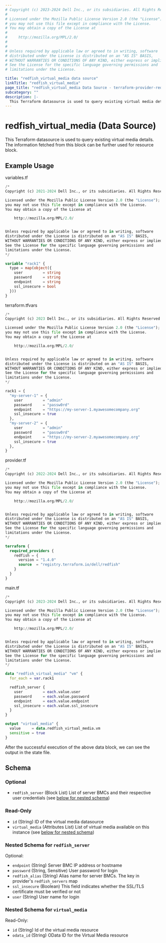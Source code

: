 ```yaml
---
# Copyright (c) 2023-2024 Dell Inc., or its subsidiaries. All Rights Reserved.
#
# Licensed under the Mozilla Public License Version 2.0 (the "License");
# you may not use this file except in compliance with the License.
# You may obtain a copy of the License at
#
#     http://mozilla.org/MPL/2.0/
#
#
# Unless required by applicable law or agreed to in writing, software
# distributed under the License is distributed on an "AS IS" BASIS,
# WITHOUT WARRANTIES OR CONDITIONS OF ANY KIND, either express or implied.
# See the License for the specific language governing permissions and
# limitations under the License.

title: "redfish_virtual_media data source"
linkTitle: "redfish_virtual_media"
page_title: "redfish_virtual_media Data Source - terraform-provider-redfish"
subcategory: ""
description: |-
  This Terraform datasource is used to query existing virtual media details. The information fetched from this block can be further used for resource block.
---
```


# redfish_virtual_media (Data Source)

This Terraform datasource is used to query existing virtual media details. The information fetched from this block can be further used for resource block.

## Example Usage

variables.tf
```terraform
/*
Copyright (c) 2021-2024 Dell Inc., or its subsidiaries. All Rights Reserved.

Licensed under the Mozilla Public License Version 2.0 (the "License");
you may not use this file except in compliance with the License.
You may obtain a copy of the License at

    http://mozilla.org/MPL/2.0/


Unless required by applicable law or agreed to in writing, software
distributed under the License is distributed on an "AS IS" BASIS,
WITHOUT WARRANTIES OR CONDITIONS OF ANY KIND, either express or implied.
See the License for the specific language governing permissions and
limitations under the License.
*/

variable "rack1" {
  type = map(object({
    user         = string
    password     = string
    endpoint     = string
    ssl_insecure = bool
  }))
}
```

terraform.tfvars
```terraform
/*
Copyright (c) 2023 Dell Inc., or its subsidiaries. All Rights Reserved.

Licensed under the Mozilla Public License Version 2.0 (the "License");
you may not use this file except in compliance with the License.
You may obtain a copy of the License at

    http://mozilla.org/MPL/2.0/


Unless required by applicable law or agreed to in writing, software
distributed under the License is distributed on an "AS IS" BASIS,
WITHOUT WARRANTIES OR CONDITIONS OF ANY KIND, either express or implied.
See the License for the specific language governing permissions and
limitations under the License.
*/

rack1 = {
  "my-server-1" = {
    user         = "admin"
    password     = "passw0rd"
    endpoint     = "https://my-server-1.myawesomecompany.org"
    ssl_insecure = true
  },
  "my-server-2" = {
    user         = "admin"
    password     = "passw0rd"
    endpoint     = "https://my-server-2.myawesomecompany.org"
    ssl_insecure = true
  },
}
```

provider.tf
```terraform
/*
Copyright (c) 2022-2024 Dell Inc., or its subsidiaries. All Rights Reserved.

Licensed under the Mozilla Public License Version 2.0 (the "License");
you may not use this file except in compliance with the License.
You may obtain a copy of the License at

    http://mozilla.org/MPL/2.0/


Unless required by applicable law or agreed to in writing, software
distributed under the License is distributed on an "AS IS" BASIS,
WITHOUT WARRANTIES OR CONDITIONS OF ANY KIND, either express or implied.
See the License for the specific language governing permissions and
limitations under the License.
*/

terraform {
  required_providers {
    redfish = {
      version = "1.4.0"
      source  = "registry.terraform.io/dell/redfish"
    }
  }
}
```

main.tf
```terraform
/*
Copyright (c) 2023-2024 Dell Inc., or its subsidiaries. All Rights Reserved.

Licensed under the Mozilla Public License Version 2.0 (the "License");
you may not use this file except in compliance with the License.
You may obtain a copy of the License at

    http://mozilla.org/MPL/2.0/


Unless required by applicable law or agreed to in writing, software
distributed under the License is distributed on an "AS IS" BASIS,
WITHOUT WARRANTIES OR CONDITIONS OF ANY KIND, either express or implied.
See the License for the specific language governing permissions and
limitations under the License.
*/

data "redfish_virtual_media" "vm" {
  for_each = var.rack1

  redfish_server {
    user         = each.value.user
    password     = each.value.password
    endpoint     = each.value.endpoint
    ssl_insecure = each.value.ssl_insecure
  }
}

output "virtual_media" {
  value     = data.redfish_virtual_media.vm
  sensitive = true
}
```

After the successful execution of the above data block, we can see the output in the state file.

<!-- schema generated by tfplugindocs -->
## Schema

### Optional

- `redfish_server` (Block List) List of server BMCs and their respective user credentials (see [below for nested schema](#nestedblock--redfish_server))

### Read-Only

- `id` (String) ID of the virtual media datasource
- `virtual_media` (Attributes List) List of virtual media available on this instance (see [below for nested schema](#nestedatt--virtual_media))

<a id="nestedblock--redfish_server"></a>
### Nested Schema for `redfish_server`

Optional:

- `endpoint` (String) Server BMC IP address or hostname
- `password` (String, Sensitive) User password for login
- `redfish_alias` (String) Alias name for server BMCs. The key in provider's `redfish_servers` map
- `ssl_insecure` (Boolean) This field indicates whether the SSL/TLS certificate must be verified or not
- `user` (String) User name for login


<a id="nestedatt--virtual_media"></a>
### Nested Schema for `virtual_media`

Read-Only:

- `id` (String) Id of the virtual media resource
- `odata_id` (String) OData ID for the Virtual Media resource
